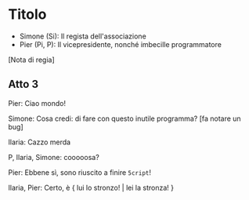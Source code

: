 
Titolo
======

- Simone (Si): Il regista dell'associazione
- Pier (Pi, P): Il vicepresidente, nonché imbecille programmatore

[Nota di regia]

Atto 3
------

Pier: Ciao mondo!

Simone: Cosa credi: di fare con questo inutile programma? [fa notare un
        bug]

Ilaria: Cazzo merda

P, Ilaria, Simone: cooooosa?

Pier: Ebbene sì, sono riuscito a finire <code>5cript</code>!

Ilaria, Pier: Certo, è { lui lo stronzo! | lei la stronza! }



